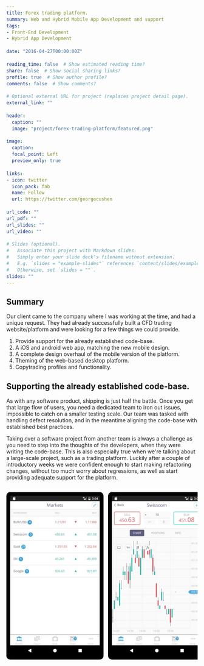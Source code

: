 ```yaml
---
title: Forex trading platform.
summary: Web and Hybrid Mobile App Development and support
tags:
- Front-End Development
- Hybrid App Development

date: "2016-04-27T00:00:00Z"

reading_time: false  # Show estimated reading time?
share: false  # Show social sharing links?
profile: true  # Show author profile?
comments: false  # Show comments?

# Optional external URL for project (replaces project detail page).
external_link: ""

header:
  caption: ""
  image: "project/forex-trading-platform/featured.png"

image:
  caption: 
  focal_point: Left
  preview_only: true

links:
- icon: twitter
  icon_pack: fab
  name: Follow
  url: https://twitter.com/georgecushen

url_code: ""
url_pdf: ""
url_slides: ""
url_video: ""

# Slides (optional).
#   Associate this project with Markdown slides.
#   Simply enter your slide deck's filename without extension.
#   E.g. `slides = "example-slides"` references `content/slides/example-slides.md`.
#   Otherwise, set `slides = ""`.
slides: ""
---
```


## Summary
Our client came to the company where I was working at the time, and had a unique request. They had already successfully built a CFD trading website/platform and were looking for a few things we could provide.

1. Provide support for the already established code-base.
2. A iOS and android web app, matching the new mobile design.
3. A complete design overhaul of the mobile version of the platform.
4. Theming of the web-based desktop platform.
5. Copytrading profiles and functionality.

## Supporting the already established code-base.

As with any software product, shipping is just half the battle. Once you get that large flow of users, you need a dedicated team to iron out issues, impossible to catch on a smaller testing scale. Our team was tasked with handling defect resolution, and in the meantime aligning the code-base with established best practices.

Taking over a software project from another team is always a challenge as you need to step into the thoughts of the developers, when they were writing the code-base. This is also especially true when we're talking about a large-scale project, such as a trading platform. Luckily after a couple of introductory weeks we were confident enough to start making refactoring changes, without too much worry about regressions, as well as start providing adequate support for the platform.



<!-- <img src="https://is2-ssl.mzstatic.com/image/thumb/Purple123/v4/ac/51/fb/ac51fbd5-39a5-4c07-45e0-167fdd644ed3/pr_source.png/300x0w.jpg" style="border-radius: 25px; object-fit: none; width:300px; height:800px;"> -->
<!-- <img src="https://via.placeholder.com/150"> -->
<div class="image-gallery">
<div class="image-gallery__content">
  <img class="image-gallery__image" src="phone-1.jpg">
  <img class="image-gallery__image" src="phone-2.jpg">
  <img class="image-gallery__image" src="phone-3.jpg">
  <img class="image-gallery__image" src="phone-4.jpg">
  <img class="image-gallery__image" src="phone-5.jpg">
</div>
</div>

<style>
  .image-gallery {
    box-sizing: border-box;
  }

  .image-gallery__content {
    overflow-x: scroll;
    white-space: nowrap;
    scrollbar-width: thin;
  }

  .image-gallery__image:not(:last-of-type) {
    margin-right: 0.5rem;
    margin-top: 16px;
    margin-bottom: 16px;
  }

  .image-gallery__image {
    display: inline-block;
    height: 420px;
    border: 10px solid #010101;
    border-radius: 10px;
    margin-bottom: 1rem;
  }
</style>
